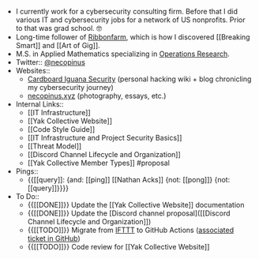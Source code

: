 - I currently work for a cybersecurity consulting firm. Before that I did various IT and cybersecurity jobs for a network of US nonprofits. Prior to that was grad school. 🤓
- Long-time follower of [Ribbonfarm](https://www.ribbonfarm.com/), which is how I discovered [[Breaking Smart]] and [[Art of Gig]].
- M.S. in Applied Mathematics specializing in [Operations Research](https://en.wikipedia.org/wiki/Operations_research).
- Twitter:: [@necopinus](https://twitter.com/necopinus)
- Websites::
    - [Cardboard Iguana Security](https://cardboard-iguana.com) (personal hacking wiki + blog chronicling my cybersecurity journey)
    - [necopinus.xyz](https://necopinus.xyz) (photography, essays, etc.)
- Internal Links::
    - [[IT Infrastructure]]
    - [[Yak Collective Website]]
    - [[Code Style Guide]]
    - [[IT Infrastructure and Project Security Basics]]
    - [[Threat Model]]
    - [[Discord Channel Lifecycle and Organization]]
    - [[Yak Collective Member Types]] #proposal
- Pings::
    - {{[[query]]: {and: [[ping]] [[Nathan Acks]] {not: [[pong]]} {not: [[query]]}}}}
- To Do::
    - {{[[DONE]]}} Update the [[Yak Collective Website]] documentation
    - {{[[DONE]]}} Update the [Discord channel proposal]([[Discord Channel Lifecycle and Organization]])
    - {{[[TODO]]}} Migrate from [IFTTT](https://ifttt.com/) to GitHub Actions ([associated ticket in GitHub](https://github.com/The-Yak-Collective/yakcollective/issues/19))
    - {{[[TODO]]}} Code review for [[Yak Collective Website]]
